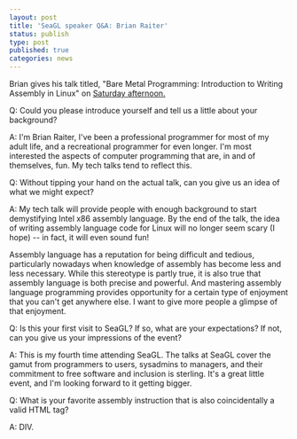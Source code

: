```yaml
---
layout: post
title: 'SeaGL speaker Q&A: Brian Raiter'
status: publish
type: post
published: true
categories: news
---
```


Brian gives his talk titled, "Bare Metal Programming: Introduction to Writing Assembly in Linux" on [Saturday afternoon.](https://osem.seagl.org/conference/seagl2016/program/proposal/250)

Q: Could you please introduce yourself and tell us a little about your background?

A: I'm Brian Raiter, I've been a professional programmer for most of my adult life, and a recreational programmer for even longer. I'm most interested the aspects of computer programming that are, in and of themselves, fun. My tech talks tend to reflect this.

Q: Without tipping your hand on the actual talk, can you give us an idea of what we might expect?

A: My tech talk will provide people with enough background to start demystifying Intel x86 assembly language. By the end of the talk, the idea of writing assembly language code for Linux will no longer seem scary (I hope) -- in fact, it will even sound fun!

Assembly language has a reputation for being difficult and tedious, particularly nowadays when knowledge of assembly has become less and less necessary. While this stereotype is partly true, it is also true that assembly language is both precise and powerful. And mastering assembly language programming provides opportunity for a certain type of enjoyment that you can't get anywhere else. I want to give more people a glimpse of that enjoyment.

Q: Is this your first visit to SeaGL? If so, what are your expectations? If not, can you give us your impressions of the event?

A: This is my fourth time attending SeaGL. The talks at SeaGL cover the gamut from programmers to users, sysadmins to managers, and their commitment to free software and inclusion is sterling. It's a great little event, and I'm looking forward to it getting bigger.

Q: What is your favorite assembly instruction that is also coincidentally a valid HTML tag?

A: DIV.
